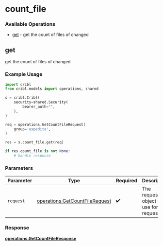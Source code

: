 # count_file

### Available Operations

* [get](#get) - get the count of files of changed

## get

get the count of files of changed

### Example Usage

```python
import cribl
from cribl.models import operations, shared

s = cribl.Cribl(
    security=shared.Security(
        bearer_auth="",
    ),
)

req = operations.GetCountFileRequest(
    group='expedita',
)

res = s.count_file.get(req)

if res.count_file is not None:
    # handle response
```

### Parameters

| Parameter                                                                        | Type                                                                             | Required                                                                         | Description                                                                      |
| -------------------------------------------------------------------------------- | -------------------------------------------------------------------------------- | -------------------------------------------------------------------------------- | -------------------------------------------------------------------------------- |
| `request`                                                                        | [operations.GetCountFileRequest](../../models/operations/getcountfilerequest.md) | :heavy_check_mark:                                                               | The request object to use for the request.                                       |


### Response

**[operations.GetCountFileResponse](../../models/operations/getcountfileresponse.md)**

